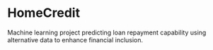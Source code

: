 # HomeCredit
Machine learning project predicting loan repayment capability using alternative data to enhance financial inclusion.
